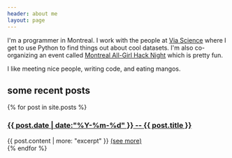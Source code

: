 ```yaml
---
header: about me
layout: page
---
```


I'm a programmer in Montreal. I work with the people at
[Via Science](http://www.viascience.com) where I get to use Python to
find things out about cool datasets. I'm also co-organizing an event
called [Montreal All-Girl Hack Night](http://mtlallgirlhacknight.ca)
which is pretty fun.

I like meeting nice people, writing code, and eating mangos.

<h2 class="darkorange">some recent posts</h2>

<div class="posts">
{% for post in site.posts  %}
    <div class="post">
        <h3> <a href="{{ post.url }}">{{ post.date | date:"%Y-%m-%d" }} -- {{ post.title }}</a> </h3>
        <div class="post-content">
            {{ post.content | more: "excerpt" }}
            <a href="{{ post.url }}" align="right"> (see more) </a>
        </div>
    </div>
{% endfor %}
</div>
